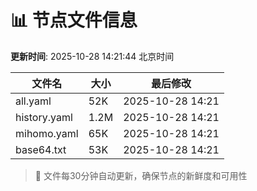 # 📊 节点文件信息

**更新时间**: 2025-10-28 14:21:44 北京时间

| 文件名 | 大小 | 最后修改 |
|--------|------|----------|
| all.yaml | 52K | 2025-10-28 14:21 |
| history.yaml | 1.2M | 2025-10-28 14:21 |
| mihomo.yaml | 65K | 2025-10-28 14:21 |
| base64.txt | 53K | 2025-10-28 14:21 |

> 🔄 文件每30分钟自动更新，确保节点的新鲜度和可用性
